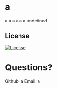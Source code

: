 # a
  a
  a
  a
  a
  a
  a
  undefined
  
  ## License
  
  [![License](https://img.shields.io/badge/License-GPLv3-red.svg)](https://opensource.org/licenses/GPL-3.0)


  
# Questions?
Github: a
Email: a


